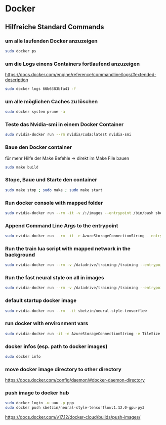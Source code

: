 ﻿# Docker
## Hilfreiche Standard Commands
### um alle laufenden Docker anzuzeigen
```bash
sudo docker ps
```
### um die Logs einens Containers fortlaufend anzuzeigen
https://docs.docker.com/engine/reference/commandline/logs/#extended-description
```bash
sudo docker logs 66b6383bfa41 -f
```
### um alle möglichen Caches zu löschen
```bash
sudo docker system prune -a
```
### Teste das Nvidia-smi in einem Docker Container
```bash
sudo nvidia-docker run --rm nvidia/cuda:latest nvidia-smi
```

### Baue den Docker container
für mehr Hilfe der Make Befehle -> direkt im Make File bauen
```bash
sudo make build
```
### Stope, Baue und Starte den container
```bash
sudo make stop ; sudo make ; sudo make start
```

### Run docker console with mapped folder
```bash
sudo nvidia-docker run --rm -it -v /:/images --entrypoint /bin/bash sbetzin/neural-style-tensorflow
```
### Append Command Line Args to the entrypoint
```bash
sudo nvidia-docker run --rm -it -e AzureStorageConnectionString --entrypoint "python"  tensorflow/tensorflow:1.12.0-gpu-py3  --version
```
### Run the train lua script with mapped network in the background
```bash
sudo nvidia-docker run --rm -v /datadrive/training:/training --entrypoint /bin/bash sbetzin/neural-style-tensorflow -c 'cd /app/fast-neural-style/ && th train.lua -h5_file /training/coco2014.h5 -style_image /training/style/expressionismus.jpg -content_weights 5 -style_weights 1000 -style_image_size 512 -loss_network /app/fast-neural-style/vgg16.t7 -checkpoint_name /training/models/style/expressionismus_vgg16_cw_5_sw_1000_size_512 -checkpoint_every 500' &
```
### Run the fast neural style on all in images
```bash
sudo nvidia-docker run --rm -v /datadrive/training:/training --entrypoint /bin/bash sbetzin/neural-style-tensorflow -c 'cd /app/fast-neural-style/ && th fast_neural_style.lua -model /training/models/style/expressionismus_vgg16_cw_0.1_sw_10_size_512 -input_dir /training/in/ -output_dir /training/out/ -image_size 0 -gpu 0'
```
### default startup docker image
```bash
sudo nvidia-docker run --rm  -it sbetzin/neural-style-tensorflow
```
### run docker with environment vars
```bash
sudo nvidia-docker run -it -e AzureStorageConnectionString -e TileSize --name neural-style sbetzin/neural-style-tensorflow
```
### docker infos (esp. path to docker images)
```bash
sudo docker info
```
### move docker image directory to other directory
https://docs.docker.com/config/daemon/#docker-daemon-directory

### push image to docker hub
```bash
sudo docker login -u uuu -p ppp
sudo docker push sbetzin/neural-style-tensorflow:1.12.0-gpu-py3
```
https://docs.docker.com/v17.12/docker-cloud/builds/push-images/










